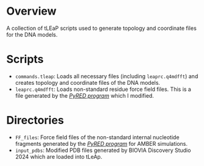 # Overview 

A collection of tLEaP scripts used to generate topology and coordinate files for the DNA models.

# Scripts

* `commands.tleap`: Loads all necessary files (including `leaprc.q4mdfft`) and creates topology and coordinate files of the DNA models.
* `leaprc.q4mdfft`: Loads non-standard residue force field files. This is a file generated by the <cite>[PyRED program][1]</cite> which I modified.

# Directories

* `FF_files`: Force field files of the non-standard internal nucleotide fragments generated by the <cite>[PyRED program][1]</cite> for AMBER simulations.
* `input_pdbs`: Modified PDB files generated by BIOVIA Discovery Studio 2024 which are loaded into tLeAp.

[1]: https://upjv.q4md-forcefieldtools.org/REDServer-Development/
